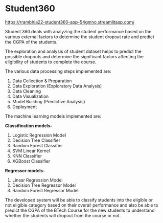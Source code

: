 # Student360 
https://rrambhia22-student360-app-54gmno.streamlitapp.com/


Student 360 deals with analyzing the student performance based on the various external factors to determine the student dropout rate and predict the CGPA of the students.

The exploration and analysis of student dataset helps to predict the possible dropouts and determine the significant factors affecting the eligibility of students to complete the course.


The various data processing steps implemented are:

1. Data Collection & Preparation
2. Data Exploration (Exploratory Data Analysis)
3. Data Cleaning
4. Data Visualization
5. Model Building (Predictive Analysis)
6. Deployment

The machine learning models implemented are:

**Classification models-**

1. Logistic Regression Model
2. Decision Tree Classifier
3. Random Forest Classifier
4. SVM Linear Kernel
5. KNN Classifier
6. XGBoost Classifier

**Regressor models-**

1. Linear Regression Model
2. Decision Tree Regressor Model
3. Random Forest Regressor Model


The developed system will be able to classify students into the eligible or not eligible category based on their overall performance and also be able to predict the CGPA of the BTech Course for the new students to understand whether the students will dropout from the course or not.

